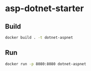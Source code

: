 # asp-dotnet-starter

## Build

```bash
docker build . -t dotnet-aspnet
```

## Run

```bash
docker run -p 8080:8080 dotnet-aspnet
```
